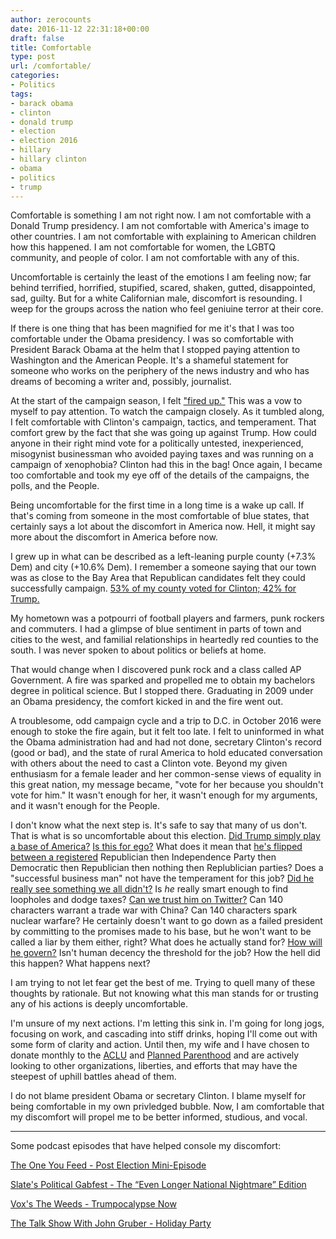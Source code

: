 ```yaml
---
author: zerocounts
date: 2016-11-12 22:31:18+00:00
draft: false
title: Comfortable
type: post
url: /comfortable/
categories:
- Politics
tags:
- barack obama
- clinton
- donald trump
- election
- election 2016
- hillary
- hillary clinton
- obama
- politics
- trump
---
```


Comfortable is something I am not right now. I am not comfortable with a Donald Trump presidency. I am not comfortable with America's image to other countries. I am not comfortable with explaining to American children how this happened. I am not comfortable for women, the LGBTQ community, and people of color. I am not comfortable with any of this.

Uncomfortable is certainly the least of the emotions I am feeling now; far behind terrified, horrified, stupified, scared, shaken, gutted, disappointed, sad, guilty. But for a white Californian male, discomfort is resounding. I weep for the groups across the nation who feel geniuine terror at their core.

If there is one thing that has been magnified for me it's that I was too comfortable under the Obama presidency. I was so comfortable with President Barack Obama at the helm that I stopped paying attention to Washington and the American People. It's a shameful statement for someone who works on the periphery of the news industry and who has dreams of becoming a writer and, possibly, journalist.

At the start of the campaign season, I felt ["fired up."](/2015/04/14/campaign-season/) This was a vow to myself to pay attention. To watch the campaign closely. As it tumbled along, I felt comfortable with Clinton's campaign, tactics, and temperament. That comfort grew by the fact that she was going up against Trump. How could anyone in their right mind vote for a politically untested, inexperienced, misogynist businessman who avoided paying taxes and was running on a campaign of xenophobia? Clinton had this in the bag! Once again, I became too comfortable and took my eye off of the details of the campaigns, the polls, and the People.

Being uncomfortable for the first time in a long time is a wake up call. If that's coming from someone in the most comfortable of blue states, that certainly says a lot about the discomfort in America now. Hell, it might say more about the discomfort in America before now.

I grew up in what can be described as a left-leaning purple county (+7.3% Dem) and city (+10.6% Dem). I remember a someone saying that our town was as close to the Bay Area that Republican candidates felt they could successfully campaign. [53% of my county voted for Clinton; 42% for Trump.](http://www.latimes.com/projects/la-pol-ca-california-neighborhood-election-results/)

My hometown was a potpourri of football players and farmers, punk rockers and commuters. I had a glimpse of blue sentiment in parts of town and cities to the west, and familial relationships in heartedly red counties to the south. I was never spoken to about politics or beliefs at home.

That would change when I discovered punk rock and a class called AP Government. A fire was sparked and propelled me to obtain my bachelors degree in political science. But I stopped there. Graduating in 2009 under an Obama presidency, the comfort kicked in and the fire went out.

A troublesome, odd campaign cycle and a trip to D.C. in October 2016 were enough to stoke the fire again, but it felt too late. I felt to uninformed in what the Obama administration had and had not done, secretary Clinton's record (good or bad), and the state of rural America to hold educated conversation with others about the need to cast a Clinton vote. Beyond my given enthusiasm for a female leader and her common-sense views of equality in this great nation, my message became, "vote for her because you shouldn't vote for him." It wasn't enough for her, it wasn't enough for my arguments, and it wasn't enough for the People.

I don't know what the next step is. It's safe to say that many of us don't. That is what is so uncomfortable about this election. [Did Trump simply play a base of America?](https://www.washingtonpost.com/blogs/plum-line/wp/2016/11/11/if-you-voted-for-trump-because-hes-anti-establishment-guess-what-you-got-conned/) [Is this for ego?](http://www.nytimes.com/2016/03/13/us/politics/donald-trump-campaign.html?_r=0) What does it mean that [he's flipped between a registered](http://washingtontimes.com/news/2015/jun/16/donald-trump-changed-political-parties-at-least-fi/) Republician then Independence Party then Democratic then Republician then nothing then Replublician parties? Does a "successful business man" not have the temperament for this job? [Did he really see something we all didn't?](http://www.bloomberg.com/news/articles/2016-11-10/trump-s-data-team-saw-a-different-america-and-they-were-right?bcomANews=true) Is _he_ really smart enough to find loopholes and dodge taxes? [Can we trust him on Twitter?](http://www.politico.com/story/2016/11/trump-flip-flops-protests-231229) Can 140 characters warrant a trade war with China? Can 140 characters spark nuclear warfare? He certainly doesn't want to go down as a failed president by committing to the promises made to his base, but he won't want to be called a liar by them either, right? What does he actually stand for? [How will he govern?](http://nymag.com/daily/intelligencer/2016/11/even-trumps-closest-advisers-arent-sure-how-hell-govern.html) Isn't human decency the threshold for the job? How the hell did this happen? What happens next?

I am trying to not let fear get the best of me. Trying to quell many of these thoughts by rationale. But not knowing what this man stands for or trusting any of his actions is deeply uncomfortable.

I'm unsure of my next actions. I'm letting this sink in. I'm going for long jogs, focusing on work, and cascading into stiff drinks, hoping I'll come out with some form of clarity and action. Until then, my wife and I have chosen to donate monthly to the [ACLU](https://www.aclu.org) and [Planned Parenthood](https://www.plannedparenthood.org) and are actively looking to other organizations, liberties, and efforts that may have the steepest of uphill battles ahead of them.

I do not blame president Obama or secretary Clinton. I blame myself for being comfortable in my own privledged bubble. Now, I am comfortable that my discomfort will propel me to be better informed, studious, and vocal.

------

Some podcast episodes that have helped console my discomfort:

[The One You Feed - Post Election Mini-Episode](https://itunes.apple.com/us/podcast/the-one-you-feed/id792555885?mt=2#)

[Slate's Political Gabfest - The “Even Longer National Nightmare” Edition](http://www.slate.com/articles/podcasts/gabfest/2016/11/trump_s_victory_how_trump_will_govern_and_what_his_opponents_should_do_now.html)

[Vox's The Weeds - Trumpocalypse Now](https://itunes.apple.com/us/podcast/voxs-the-weeds/id1042433083?mt=2#)

[The Talk Show With John Gruber - Holiday Party](http://daringfireball.net/thetalkshow/2016/11/09/ep-172)
